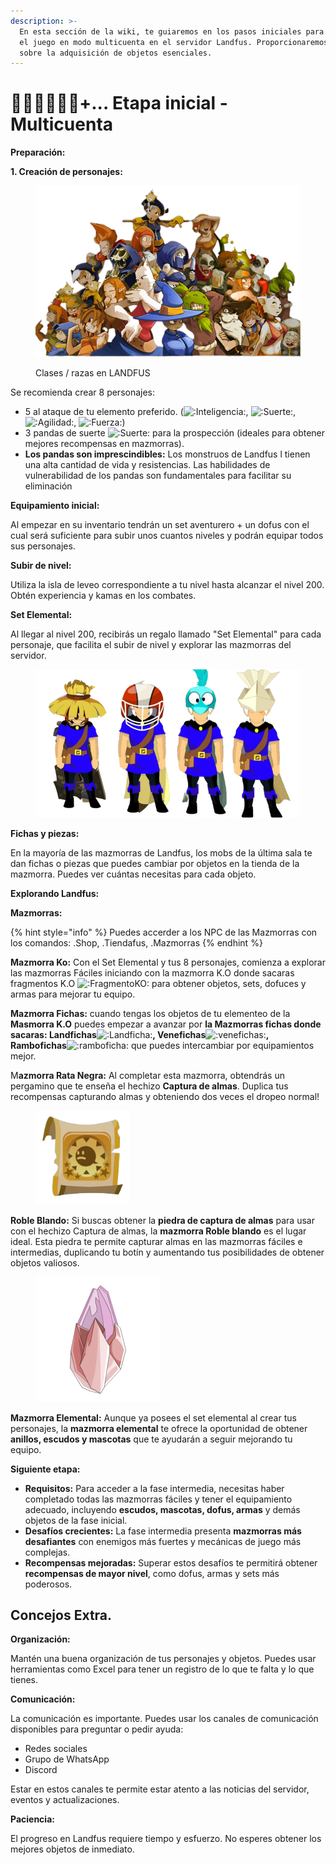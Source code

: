 ```yaml
---
description: >-
  En esta sección de la wiki, te guiaremos en los pasos iniciales para iniciar
  el juego en modo multicuenta en el servidor Landfus. Proporcionaremos detalles
  sobre la adquisición de objetos esenciales.
---
```


# 🧙🏻‍♂️🧙🏽‍♂️+... Etapa inicial -Multicuenta

**Preparación:**

**1. Creación de personajes:**

<figure><img src="../../.gitbook/assets/1-removebg-preview (3) (1) (1).png" alt=""><figcaption><p>Clases / razas en LANDFUS</p></figcaption></figure>

Se recomienda crear 8 personajes:

* 5 al ataque de tu elemento preferido. (<img src="https://cdn.discordapp.com/emojis/1215752783072985169.webp?size=96&#x26;quality=lossless" alt=":Inteligencia:" data-size="line">, <img src="https://cdn.discordapp.com/emojis/1215752981400784986.webp?size=96&#x26;quality=lossless" alt=":Suerte:" data-size="line">, <img src="https://cdn.discordapp.com/emojis/1215752778098671636.webp?size=96&#x26;quality=lossless" alt=":Agilidad:" data-size="line">, <img src="https://cdn.discordapp.com/emojis/1215752779654500402.webp?size=96&#x26;quality=lossless" alt=":Fuerza:" data-size="line">)
* 3 pandas de suerte <img src="https://cdn.discordapp.com/emojis/1215752981400784986.webp?size=96&#x26;quality=lossless" alt=":Suerte:" data-size="line"> para la prospección (ideales para obtener mejores recompensas en mazmorras).&#x20;
* **Los pandas son imprescindibles:** Los monstruos de Landfus l tienen una alta cantidad de vida y resistencias. Las habilidades de vulnerabilidad de los pandas son fundamentales para facilitar su eliminación

**Equipamiento inicial:**

Al empezar en su inventario tendrán un set aventurero + un dofus con el cual será suficiente para subir unos cuantos niveles y podrán equipar todos sus personajes.

**Subir de nivel:**

Utiliza la isla de leveo correspondiente a tu nivel hasta alcanzar el nivel 200. Obtén experiencia y kamas en los combates.

**Set Elemental:**

Al llegar al nivel 200, recibirás un regalo llamado "Set Elemental" para cada personaje, que facilita el subir de nivel y explorar las mazmorras del servidor.

<figure><img src="../../.gitbook/assets/image.png" alt=""><figcaption></figcaption></figure>

**Fichas y piezas:**

En la mayoría de las mazmorras de Landfus, los mobs de la última sala te dan fichas o piezas que puedes cambiar por objetos en la tienda de la mazmorra. Puedes ver cuántas necesitas para cada objeto.

**Explorando Landfus:**

&#x20;**Mazmorras:**

{% hint style="info" %}
Puedes accerder a los NPC de las Mazmorras con los comandos: .Shop, .Tiendafus, .Mazmorras
{% endhint %}

**Mazmorra Ko:** Con el Set Elemental y tus 8 personajes, comienza a explorar las mazmorras Fáciles iniciando con la mazmorra K.O donde sacaras fragmentos K.O ![:FragmentoKO:](https://cdn.discordapp.com/emojis/1215739697180180542.webp?size=96\&quality=lossless)  para obtener objetos, sets, dofuces y armas  para mejorar tu equipo.

**Mazmorra Fichas:** cuando tengas los objetos de tu elementeo de la **Masmorra K.O** puedes empezar a avanzar por **la Mazmorras fichas donde sacaras: Landfichas**<img src="https://cdn.discordapp.com/emojis/1218740715895525526.webp?size=96&#x26;quality=lossless" alt=":Landficha:" data-size="line">**, Venefichas**<img src="https://cdn.discordapp.com/emojis/1218745164047319070.webp?size=96&#x26;quality=lossless" alt=":venefichas:" data-size="line">**, Rambofichas**<img src="https://cdn.discordapp.com/emojis/1218735351531573338.webp?size=96&#x26;quality=lossless" alt=":ramboficha:" data-size="line"> que puedes intercambiar por equipamientos mejor.&#x20;

&#x20;M**azmorra Rata Negra:** Al completar esta mazmorra, obtendrás un pergamino que te enseña el hechizo **Captura de almas**. Duplica tus recompensas capturando almas y obteniendo dos veces el dropeo normal!

<figure><img src="../../.gitbook/assets/image (2).png" alt="" width="150"><figcaption></figcaption></figure>

**Roble Blando:** Si buscas obtener la **piedra de captura de almas** para usar con el hechizo Captura de almas, la **mazmorra Roble blando** es el lugar ideal. Esta piedra te permite capturar almas en las mazmorras fáciles e intermedias, duplicando tu botín y aumentando tus posibilidades de obtener objetos valiosos.

<figure><img src="../../.gitbook/assets/image (3).png" alt=""><figcaption></figcaption></figure>

**Mazmorra Elemental:** Aunque ya posees el set elemental al crear tus personajes, la **mazmorra elemental** te ofrece la oportunidad de obtener **anillos, escudos y mascotas** que te ayudarán a seguir mejorando tu equipo.

**Siguiente etapa:**&#x20;

* **Requisitos:** Para acceder a la fase intermedia, necesitas haber completado todas las mazmorras fáciles y tener el equipamiento adecuado, incluyendo **escudos, mascotas, dofus, armas** y demás objetos de la fase inicial.
* **Desafíos crecientes:** La fase intermedia presenta **mazmorras más desafiantes** con enemigos más fuertes y mecánicas de juego más complejas.
* **Recompensas mejoradas:** Superar estos desafíos te permitirá obtener **recompensas de mayor nivel**, como dofus, armas y sets más poderosos.

## **Concejos Extra.**

**Organización:**

Mantén una buena organización de tus personajes y objetos. Puedes usar herramientas como Excel para tener un registro de lo que te falta y lo que tienes.

**Comunicación:**

La comunicación es importante. Puedes usar los canales de comunicación disponibles para preguntar o pedir ayuda:

* Redes sociales
* Grupo de WhatsApp
* Discord

Estar en estos canales te permite estar atento a las noticias del servidor, eventos y actualizaciones.

**Paciencia:**

El progreso en Landfus requiere tiempo y esfuerzo. No esperes obtener los mejores objetos de inmediato.

